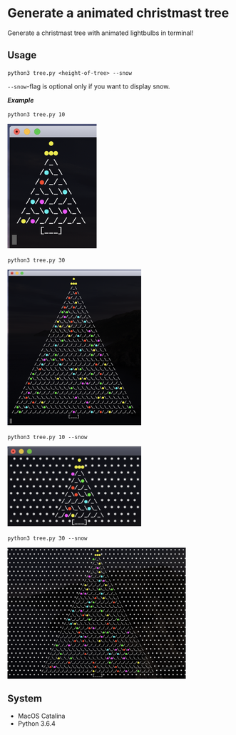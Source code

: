 # Generate a animated christmast tree
Generate a christmast tree with animated lightbulbs in terminal!  
  
## Usage
`python3 tree.py <height-of-tree> --snow`  

`--snow`-flag is optional only if you want to display snow.  

**_Example_**

`python3 tree.py 10`  

<img src="images/tree_h10.png" width="200" alt="tree height 10">

`python3 tree.py 30`  

<img src="images/tree_h30.png" width="300" alt="tree height 30">

`python3 tree.py 10 --snow`  

<img src="images/tree_h10_snow.png" width="300" alt="tree height 10 snow">

`python3 tree.py 30 --snow`  

<img src="images/tree_h30_snow.png" width="400" alt="tree height 30 snow">



## System
* MacOS Catalina
* Python 3.6.4